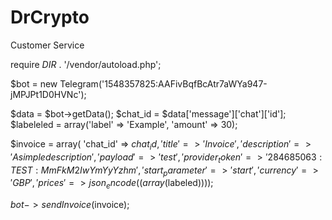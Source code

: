 # DrCrypto
Customer Service 

require _DIR_ . '/vendor/autoload.php';

$bot = new Telegram('1548357825:AAFivBqfBcAtr7aWYa947-jMPJPt1D0HVNc');

$data = $bot->getData();
$chat_id = $data['message']['chat']['id'];
$labeleled = array('label' => 'Example', 'amount' => 30);

$invoice = array(
  'chat_id' => $chat_id,
  'title' => 'Invoice',
  'description' => 'A simple description',
  'payload' => 'test',
  'provider_token' => '284685063:TEST:MmFkM2IwYmYyYzhm',
  'start_parameter' =>'start',
  'currency' => 'GBP' ,
  'prices' => json_encode((array($labeled))));
  
  $bot->sendInvoice($invoice);
